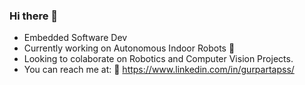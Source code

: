 ### Hi there 👋

- Embedded Software Dev
- Currently working on Autonomous Indoor Robots 🤖
- Looking to colaborate on Robotics and Computer Vision Projects.
- You can reach me at: 📮 https://www.linkedin.com/in/gurpartapss/

<!---[![Gurpartap's github activity graph](https://github-readme-activity-graph.vercel.app/graph?username=GurpartapSS&theme=github-compact)](https://github.com/GurpartapSS/github-readme-activity-graph)-->


